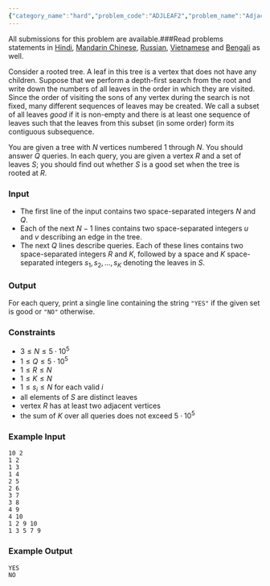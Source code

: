 ```yaml
---
{"category_name":"hard","problem_code":"ADJLEAF2","problem_name":"Adjacent Leaves ","languages_supported":{"0":"C","1":"CPP14","2":"JAVA","3":"PYTH","4":"PYTH 3.6","5":"PYPY","6":"CS2","7":"PAS fpc","8":"PAS gpc","9":"RUBY","10":"PHP","11":"GO","12":"NODEJS","13":"HASK","14":"rust","15":"SCALA","16":"swift","17":"D","18":"PERL","19":"FORT","20":"WSPC","21":"ADA","22":"CAML","23":"ICK","24":"BF","25":"ASM","26":"CLPS","27":"PRLG","28":"ICON","29":"SCM qobi","30":"PIKE","31":"ST","32":"NICE","33":"LUA","34":"BASH","35":"NEM","36":"LISP sbcl","37":"LISP clisp","38":"SCM guile","39":"JS","40":"ERL","41":"TCL","42":"kotlin","43":"PERL6","44":"TEXT","45":"SCM chicken","46":"PYP3","47":"CLOJ","48":"COB","49":"FS"},"max_timelimit":2.5,"source_sizelimit":50000,"problem_author":"kingofnumbers","problem_tester":null,"date_added":"7-12-2018","tags":{"0":"auxiliary","1":"dynamic","2":"kingofnumbers","3":"snckel19","4":"taran_1407"},"editorial_url":"https://discuss.codechef.com/problems/ADJLEAF2","time":{"view_start_date":1544295600,"submit_start_date":1544295600,"visible_start_date":1544295600,"end_date":1735669800},"is_direct_submittable":false,"layout":"problem"}
---
```

<span class="solution-visible-txt">All submissions for this problem are available.</span>###Read problems statements in [Hindi](http://www.codechef.com/download/translated/S19ELTST/hindi/ADJLEAF2.pdf), [Mandarin Chinese](http://www.codechef.com/download/translated/S19ELTST/mandarin/ADJLEAF2.pdf), [Russian](http://www.codechef.com/download/translated/S19ELTST/russian/ADJLEAF2.pdf), [Vietnamese](http://www.codechef.com/download/translated/S19ELTST/vietnamese/ADJLEAF2.pdf) and [Bengali](http://www.codechef.com/download/translated/S19ELTST/bengali/ADJLEAF2.pdf) as well.

Consider a rooted tree. A leaf in this tree is a vertex that does not have any children. Suppose that we perform a depth-first search from the root and write down the numbers of all leaves in the order in which they are visited. Since the order of visiting the sons of any vertex during the search is not fixed, many different sequences of leaves may be created. We call a subset of all leaves *good* if it is non-empty and there is at least one sequence of leaves such that the leaves from this subset (in some order) form its contiguous subsequence.

You are given a tree with $N$ vertices numbered $1$ through $N$. You should answer $Q$ queries. In each query, you are given a vertex $R$ and a set of leaves $S$; you should find out whether $S$ is a good set when the tree is rooted at $R$.

### Input
- The first line of the input contains two space-separated integers $N$ and $Q$.
- Each of the next $N-1$ lines contains two space-separated integers $u$ and $v$ describing an edge in the tree.
- The next $Q$ lines describe queries. Each of these lines contains two space-separated integers $R$ and $K$, followed by a space and $K$ space-separated integers $s_1, s_2, \dots, s_K$ denoting the leaves in $S$.

### Output
For each query, print a single line containing the string `"YES"` if the given set is good or `"NO"` otherwise.

### Constraints 
- $3 \le N \le 5 \cdot 10^5$
- $1 \le Q \le 5 \cdot 10^5$
- $1 \le R \le N$
- $1 \le K \le N$
- $1 \le s_i \le N$ for each valid $i$
- all elements of $S$ are distinct leaves
- vertex $R$ has at least two adjacent vertices
- the sum of $K$ over all queries does not exceed $5 \cdot 10^5$ 

### Example Input
```
10 2
1 2
1 3
1 4
2 5
2 6
3 7
3 8
4 9
4 10
1 2 9 10
1 3 5 7 9
```

### Example Output
```
YES
NO
```
